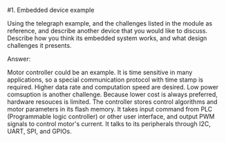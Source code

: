 #1. Embedded device example

Using the telegraph example, and the challenges listed in the module as reference, and describe another device that you would like to discuss. Describe how you think its embedded system works, and what design challenges it presents.

Answer: 

Motor controller could be an example. It is time sensitive in many applications, so a special communication protocol with time stamp is required. Higher data rate and computation speed are desired. Low power comsuption is another challenge. Because lower cost is always preferred, hardware resouces is limited. 
The controller stores control algorithms and motor parameters in its flash memory. It takes input command from PLC (Programmable logic controller) or other user interface, and output PWM signals to control motor's current. It talks to its peripherals through I2C, UART, SPI, and GPIOs. 
